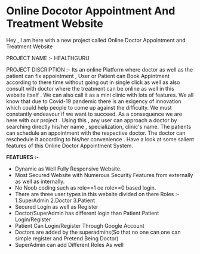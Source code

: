 # Online Docotor Appointment And Treatment Website

Hey , I am here with a new project called Online Doctor Appointment and Treatment Website 


PROJECT NAME :- HEALTHGURU

PROJECT DISCRIPTION :- Its an online Platform where doctor as well as the patient can fix appointment , User or Patient can Book Appintment according to there time without going out in single click as well as also consult with doctor where the treatment can be online as well in this website itself . We can also call it as a mini clinic with lots of features.
We all know that due to Covid-19 pandemic there is an exigency of innovation which could help people to come up against the difficulty.   We must constantly endeavour if we want to succeed. As a consequence we are here with our project . Using this ,  any user can approach a doctor by searching directly his/her name , specialization, clinic's name.  The patients can schedule an  appointment with the respective doctor. The doctor can reschedule it according to his/her convenience  . Have a look at some salient features of this Online Doctor Appointment System.

<strong>FEATURES :- </strong>
<ul>
  <li> Dynamic as Well Fully Responsive Website. </li> 
  <li> Most Secured Website with Numerous Security Features from externally as well as internally. </li>
  <li> No Noob coding such as role==1 oe role==0 based login. </li>

  <li> There are three user types in this website divided on there Roles :-
            1.SuperAdmin
            2.Doctor
            3.Patient
  </li>
   <li> Secured Login as well as Register </li>
  <li> Doctor/SuperAdmin has different login than Patient </li?
  <li> Patient Login/Register </li>
  <li> Patient Can Login/Register Through Google Account </li>
  <li> Doctors are added by the superadmins(So that no one can one can simple register and Pretend Being Doctor) </li>
  <li> SuperAdmin can add Different Roles As well </li>
  
  
